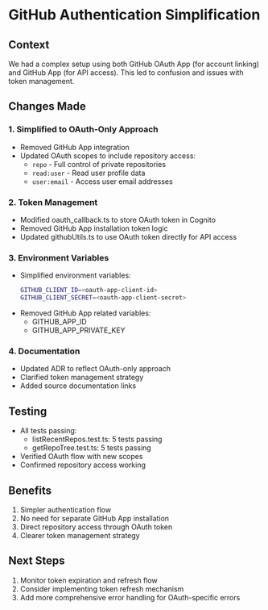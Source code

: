 # GitHub Authentication Simplification

## Context
We had a complex setup using both GitHub OAuth App (for account linking) and GitHub App (for API access). This led to confusion and issues with token management.

## Changes Made

### 1. Simplified to OAuth-Only Approach
- Removed GitHub App integration
- Updated OAuth scopes to include repository access:
  - `repo` - Full control of private repositories
  - `read:user` - Read user profile data
  - `user:email` - Access user email addresses

### 2. Token Management
- Modified oauth_callback.ts to store OAuth token in Cognito
- Removed GitHub App installation token logic
- Updated githubUtils.ts to use OAuth token directly for API access

### 3. Environment Variables
- Simplified environment variables:
  ```bash
  GITHUB_CLIENT_ID=<oauth-app-client-id>
  GITHUB_CLIENT_SECRET=<oauth-app-client-secret>
  ```
- Removed GitHub App related variables:
  - GITHUB_APP_ID
  - GITHUB_APP_PRIVATE_KEY

### 4. Documentation
- Updated ADR to reflect OAuth-only approach
- Clarified token management strategy
- Added source documentation links

## Testing
- All tests passing:
  - listRecentRepos.test.ts: 5 tests passing
  - getRepoTree.test.ts: 5 tests passing
- Verified OAuth flow with new scopes
- Confirmed repository access working

## Benefits
1. Simpler authentication flow
2. No need for separate GitHub App installation
3. Direct repository access through OAuth token
4. Clearer token management strategy

## Next Steps
1. Monitor token expiration and refresh flow
2. Consider implementing token refresh mechanism
3. Add more comprehensive error handling for OAuth-specific errors

